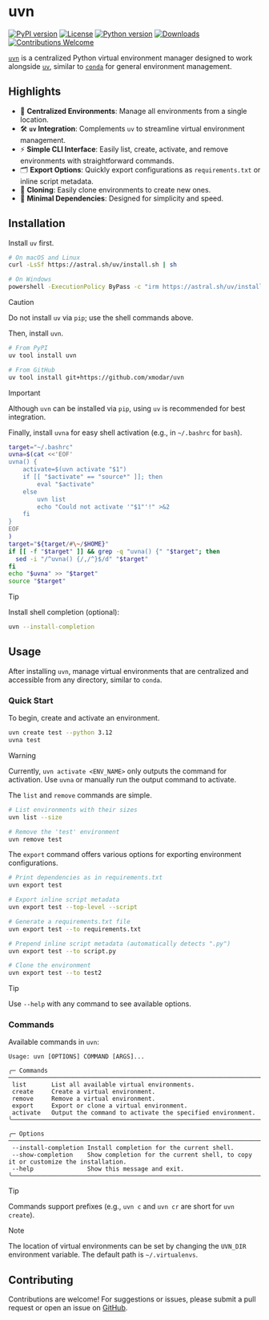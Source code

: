 # uvn

[![PyPI version](https://img.shields.io/pypi/v/uvn)](https://pypi.org/project/uvn/)
[![License](https://img.shields.io/pypi/l/uvn)](https://opensource.org/licenses/MIT)
[![Python version](https://img.shields.io/pypi/pyversions/uvn)](https://pypi.org/project/uvn/)
[![Downloads](https://img.shields.io/pypi/dd/uvn)](https://pypi.org/project/uvn/)
[![Contributions Welcome](https://img.shields.io/badge/contributions-welcome-brightgreen.svg)](https://github.com/yourusername/uvn)

[`uvn`](https://github.com/xmodar/uvn) is a centralized Python virtual environment manager designed to work alongside [`uv`](https://astral.sh/uv), similar to [`conda`](https://conda.io) for general environment management.

## Highlights

- 🎯 **Centralized Environments**: Manage all environments from a single location.
- 🛠️ **`uv` Integration**: Complements `uv` to streamline virtual environment management.
- ⚡️ **Simple CLI Interface**: Easily list, create, activate, and remove environments with straightforward commands.
- 🗂️ **Export Options**: Quickly export configurations as `requirements.txt` or inline script metadata.
- 💾 **Cloning**: Easily clone environments to create new ones.
- 🚀 **Minimal Dependencies**: Designed for simplicity and speed.

## Installation

Install `uv` first.

```bash
# On macOS and Linux
curl -LsSf https://astral.sh/uv/install.sh | sh

# On Windows
powershell -ExecutionPolicy ByPass -c "irm https://astral.sh/uv/install.ps1 | iex"
```

> [!CAUTION]
> Do not install `uv` via `pip`; use the shell commands above.

Then, install `uvn`.

```bash
# From PyPI
uv tool install uvn

# From GitHub
uv tool install git+https://github.com/xmodar/uvn
```

> [!IMPORTANT]
> Although `uvn` can be installed via `pip`, using `uv` is recommended for best integration.

Finally, install `uvna` for easy shell activation (e.g., in `~/.bashrc` for `bash`).

```bash
target="~/.bashrc"
uvna=$(cat <<'EOF'
uvna() {
    activate=$(uvn activate "$1")
    if [[ "$activate" == "source*" ]]; then
        eval "$activate"
    else
        uvn list
        echo "Could not activate '"$1"'!" >&2
    fi
}
EOF
)
target="${target/#\~/$HOME}"
if [[ -f "$target" ]] && grep -q "uvna() {" "$target"; then
  sed -i "/^uvna() {/,/^}$/d" "$target"
fi
echo "$uvna" >> "$target"
source "$target"
```

> [!TIP]
> Install shell completion (optional):
> ```bash
> uvn --install-completion
> ```

## Usage

After installing `uvn`, manage virtual environments that are centralized and accessible from any directory, similar to `conda`.

### Quick Start

To begin, create and activate an environment.

```bash
uvn create test --python 3.12
uvna test
```

> [!WARNING]
> Currently, `uvn activate <ENV_NAME>` only outputs the command for activation. Use `uvna` or manually run the output command to activate.

The `list` and `remove` commands are simple.

```bash
# List environments with their sizes
uvn list --size

# Remove the 'test' environment
uvn remove test
```

The `export` command offers various options for exporting environment configurations.

```bash
# Print dependencies as in requirements.txt
uvn export test

# Export inline script metadata
uvn export test --top-level --script

# Generate a requirements.txt file
uvn export test --to requirements.txt

# Prepend inline script metadata (automatically detects ".py")
uvn export test --to script.py

# Clone the environment
uvn export test --to test2
```

> [!TIP]
> Use `--help` with any command to see available options.

### Commands

Available commands in `uvn`:

```plaintext
Usage: uvn [OPTIONS] COMMAND [ARGS]...

╭─ Commands ──────────────────────────────────────────────────────────────────────────────────────────╮
 list       List all available virtual environments.
 create     Create a virtual environment.
 remove     Remove a virtual environment.
 export     Export or clone a virtual environment.
 activate   Output the command to activate the specified environment.
╰─────────────────────────────────────────────────────────────────────────────────────────────────────╯

╭─ Options ───────────────────────────────────────────────────────────────────────────────────────────╮
 --install-completion Install completion for the current shell.
 --show-completion    Show completion for the current shell, to copy it or customize the installation.
 --help               Show this message and exit.
╰─────────────────────────────────────────────────────────────────────────────────────────────────────╯
```

> [!TIP]
> Commands support prefixes (e.g., `uvn c` and `uvn cr` are short for `uvn create`).

> [!NOTE]
> The location of virtual environments can be set by changing the `UVN_DIR` environment variable. The default path is `~/.virtualenvs`.

## Contributing

Contributions are welcome! For suggestions or issues, please submit a pull request or open an issue on [GitHub](https://github.com/xmodar/uvn).
